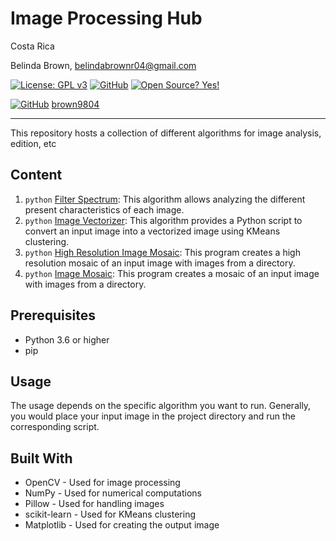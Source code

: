 # Image Processing Hub

Costa Rica

Belinda Brown, belindabrownr04@gmail.com

[![License: GPL v3](https://img.shields.io/badge/License-GPLv3-blue.svg)](https://www.gnu.org/licenses/gpl-3.0)
[![GitHub](https://badgen.net/badge/icon/github?icon=github&label)](https://github.com) [![Open Source? Yes!](https://badgen.net/badge/Open%20Source%20%3F/Yes%21/blue?icon=github)](https://github.com/Naereen/badges/)

[![GitHub](https://img.shields.io/badge/--181717?logo=github&logoColor=ffffff)](https://github.com/)
[brown9804](https://github.com/brown9804)

---------------

This repository hosts a collection of different algorithms for image analysis, edition, etc

## Content 

1. `python` [Filter Spectrum](./1_FilterSpectrum/README.md): This algorithm allows analyzing the different present characteristics of each image.
2. `python` [Image Vectorizer](./2_ImageVectorizeKMeansCluster/README.md): This algorithm provides a Python script to convert an input image into a vectorized image using KMeans clustering.
3. `python` [High Resolution Image Mosaic](./3_HighResolutionPhotoMosaic/README.md): This program creates a high resolution mosaic of an input image with images from a directory.
4. `python` [Image Mosaic](./4_HighResolutionPhotoMosaic/README.md): This program creates a mosaic of an input image with images from a directory.

## Prerequisites

- Python 3.6 or higher
- pip

## Usage

The usage depends on the specific algorithm you want to run. Generally, you would place your input image in the project directory and run the corresponding script.

## Built With

- OpenCV - Used for image processing
- NumPy - Used for numerical computations
- Pillow - Used for handling images
- scikit-learn - Used for KMeans clustering
- Matplotlib - Used for creating the output image
